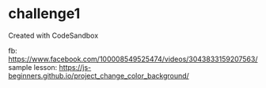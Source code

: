 # challenge1
Created with CodeSandbox

fb: https://www.facebook.com/100008549525474/videos/3043833159207563/
sample lesson: https://js-beginners.github.io/project_change_color_background/
